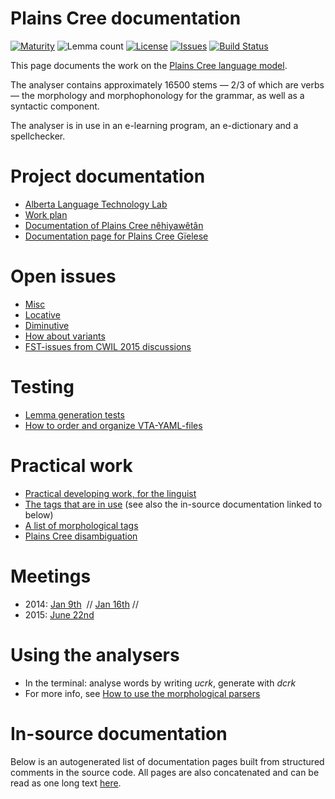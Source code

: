 # Plains Cree documentation

[![Maturity](https://img.shields.io/endpoint?url=https%3A%2F%2Fraw.githubusercontent.com%2Fgiellalt%2Flang-crk%2Fgh-pages%2Fmaturity.json)](https://giellalt.github.io/MaturityClassification.html)
![Lemma count](https://img.shields.io/endpoint?url=https%3A%2F%2Fraw.githubusercontent.com%2Fgiellalt%2Flang-crk%2Fgh-pages%2Flemmacount.json)
[![License](https://img.shields.io/github/license/giellalt/lang-crk)](https://github.com/giellalt/lang-crk/blob/main/LICENSE)
[![Issues](https://img.shields.io/github/issues/giellalt/lang-crk)](https://github.com/giellalt/lang-crk/issues)
[![Build Status](https://divvun-tc.giellalt.org/api/github/v1/repository/giellalt/lang-crk/main/badge.svg)](https://github.com/giellalt/lang-crk/actions)

This page documents the work on the [Plains Cree language model](http://github.com/giellalt-crk). 

The analyser contains approximately 16500 stems — 2/3 of which are verbs —
the morphology and morphophonology for the grammar, as well
as a syntactic component.

The analyser is in use in an e-learning program, an e-dictionary
and a spellchecker.

# Project documentation

* [Alberta Language Technology Lab](http://altlab.artsrn.ualberta.ca/)
* [Work plan](WorkPlan.md)
* [Documentation of Plains Cree nêhiyawêtân](http://giellatekno.uit.no/ped/crkdoc/oahpa/crk-oahpa.html)
* [Documentation page for Plains Cree Gïelese](http://giellatekno.uit.no/ped/crkdoc/gielese/crk-gielese.html)

# Open issues
* [Misc](Notes.md)
* [Locative](locative.md)
* [Diminutive](diminutive.md)
* [How about variants](variation.md)
* [FST-issues from CWIL 2015 discussions](cwil2015_fst_notes.md)

# Testing
* [Lemma generation tests](LemmaGenerationTests.md)
* [How to order and organize VTA-YAML-files](VTA-YAML.md)

# Practical work
* [Practical developing work, for the linguist](developingwork.md)
* [The tags that are in use](https://github.com/giellalt/lang-crk/blob/main/src/fst/root.lexc) (see also the in-source documentation linked to below)
* [A list of morphological tags](/lang/common/MorphologicalTags.html)
* [Plains Cree disambiguation](PlainsCreeDisambiguation.md)

# Meetings

- 2014: [Jan 9th](meetings/140110.md)  // [Jan 16th](meetings/140116.md) //
- 2015: [June 22nd](meetings/150622.md)

# Using the analysers

* In the terminal: analyse words by writing *ucrk*, generate with *dcrk*
* For more info, see [How to use the morphological parsers](/tools/docu-sme-manual.html)

# In-source documentation

Below is an autogenerated list of documentation pages built from structured comments in the source code. All pages are also concatenated and can be read as one long text [here](crk.md).
